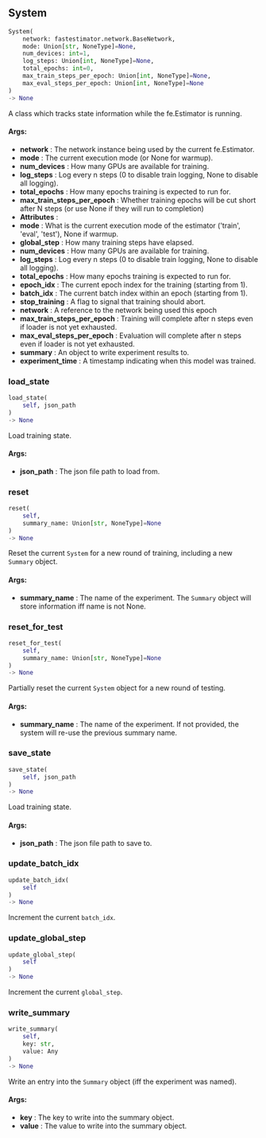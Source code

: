 ## System
```python
System(
	network: fastestimator.network.BaseNetwork,
	mode: Union[str, NoneType]=None,
	num_devices: int=1,
	log_steps: Union[int, NoneType]=None,
	total_epochs: int=0,
	max_train_steps_per_epoch: Union[int, NoneType]=None,
	max_eval_steps_per_epoch: Union[int, NoneType]=None
)
-> None
```
A class which tracks state information while the fe.Estimator is running.


#### Args:

* **network** :  The network instance being used by the current fe.Estimator.
* **mode** :  The current execution mode (or None for warmup).
* **num_devices** :  How many GPUs are available for training.
* **log_steps** :  Log every n steps (0 to disable train logging, None to disable all logging).
* **total_epochs** :  How many epochs training is expected to run for.
* **max_train_steps_per_epoch** :  Whether training epochs will be cut short after N steps (or use None if they will run to        completion)
* **Attributes** : 
* **mode** :  What is the current execution mode of the estimator ('train', 'eval', 'test'), None if warmup.
* **global_step** :  How many training steps have elapsed.
* **num_devices** :  How many GPUs are available for training.
* **log_steps** :  Log every n steps (0 to disable train logging, None to disable all logging).
* **total_epochs** :  How many epochs training is expected to run for.
* **epoch_idx** :  The current epoch index for the training (starting from 1).
* **batch_idx** :  The current batch index within an epoch (starting from 1).
* **stop_training** :  A flag to signal that training should abort.
* **network** :  A reference to the network being used this epoch
* **max_train_steps_per_epoch** :  Training will complete after n steps even if loader is not yet exhausted.
* **max_eval_steps_per_epoch** :  Evaluation will complete after n steps even if loader is not yet exhausted.
* **summary** :  An object to write experiment results to.
* **experiment_time** :  A timestamp indicating when this model was trained.

### load_state
```python
load_state(
	self, json_path
)
-> None
```
Load training state.


#### Args:

* **json_path** :  The json file path to load from.

### reset
```python
reset(
	self,
	summary_name: Union[str, NoneType]=None
)
-> None
```
Reset the current `System` for a new round of training, including a new `Summary` object.


#### Args:

* **summary_name** :  The name of the experiment. The `Summary` object will store information iff name is not None.

### reset_for_test
```python
reset_for_test(
	self,
	summary_name: Union[str, NoneType]=None
)
-> None
```
Partially reset the current `System` object for a new round of testing.


#### Args:

* **summary_name** :  The name of the experiment. If not provided, the system will re-use the previous summary name.

### save_state
```python
save_state(
	self, json_path
)
-> None
```
Load training state.


#### Args:

* **json_path** :  The json file path to save to.

### update_batch_idx
```python
update_batch_idx(
	self
)
-> None
```
Increment the current `batch_idx`.
        

### update_global_step
```python
update_global_step(
	self
)
-> None
```
Increment the current `global_step`.
        

### write_summary
```python
write_summary(
	self,
	key: str,
	value: Any
)
-> None
```
Write an entry into the `Summary` object (iff the experiment was named).


#### Args:

* **key** :  The key to write into the summary object.
* **value** :  The value to write into the summary object.